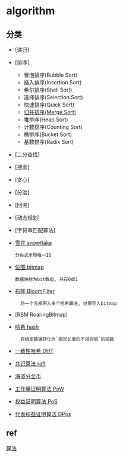# algorithm

## 分类

- [递归]

- [排序]

  - 冒泡排序(Bubble Sort)
  - 插入排序(Insertion Sort)
  - 希尔排序(Shell Sort)
  - 选择排序(Selection Sort)
  - 快速排序(Quick Sort)
  - [归并排序(Merge Sort)](algo-sort-merge.md)
  - 堆排序(Heap Sort)
  - 计数排序(Counting Sort)
  - 桶排序(Bucket Sort)
  - 基数排序(Radix Sort)

- [二分查找]

- [搜索]

- [贪心]

- [分治]

- [回溯]

- [动态规划]

- [字符串匹配算法]

- [雪花 snowflake](algo-snowflake.md)

      分布式全局唯一ID

- [位图 bitmap](ds-bitmap.md)  

      数据映射为bit数组, 只存0或1

- [布隆 BloomFilter](algo-bloomfilter.md)  

        将一个元素带入多个哈希算法, 结果存入bitmap

- [RBM RoaringBitmap]

- [哈希 hash](algo-hash.md)

        将给定数据转化为`固定长度的不规则值`的函数

- [一致性哈希 DHT](algo-DHT.md)  

- [共识算法 raft](algo-raft.md)

- [海盗分金币](algo-pirate-gold.md)

- [工作量证明算法 PoW](algo-pow.md)

- [权益证明算法 PoS](algo-pos.md)

- [代表权益证明算法 DPos](algo-dpos.md)

## ref

[算法](https://cloud.tencent.com/developer/article/1101517)
